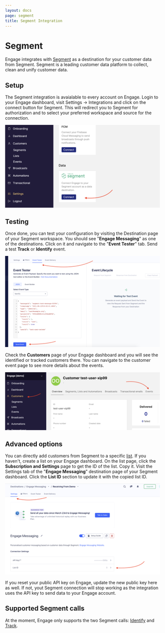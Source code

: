 ```yaml
---
layout: docs
page: segment
title: Segment Integration
---
```


# Segment

Engage integrates with [Segment](https://segment.com/) as a destination for your customer data from Segment. Segment is a leading customer data platform to collect, clean and unify customer data.

## Setup

The Segment integration is avaialable to every account on Engage. Login to your Engage dashboard, visit Settings -> Integrations and click on the connect button for Segment. This will redirect you to Segment for authorization and to select your preferred workspace and source for the connection.

![Connect Segment](/assets/images/docs/segment-connect.png)

## Testing

Once done, you can test your configuration by visiting the Destination page of your Segment workspace. You should see "**Engage Messaging**" as one of the destinations. Click on it and navigate to the "**Event Tester**" tab. Send a test **Track** or **Identify** event. 

![Test Segment connection](/assets/images/docs/segment-test.png)

Check the **Customers** page of your Engage dashboard and you will see the identified or tracked customers there. You can navigate to the customer event page to see more details about the events.

![View customer event](/assets/images/docs/view-segment-event.png)

## Advanced options

You can directly add customers from Segment to a specific [list](https://engage.so/docs/guides/lists). If you haven't, create a list on your Engage dashboard. On the list page, click the **Subscription and Settings** page to get the ID of the list. Copy it. Visit the Settings tab of the "**Engage Messaging**" destination page of your Segment dashboard. Click the **List ID** section to update it with the copied list ID. 

![Update list ID](/assets/images/docs/segment-advanced.png)

If you reset your public API key on Engage, update the new public key here as well. If not, yout Segment connection will stop working as the integration uses the API key to send data to your Engage account.

## Supported Segment calls

At the moment, Engage only supports the two Segment calls: [Identify](https://segment.com/docs/connections/spec/identify/) and [Track](https://segment.com/docs/connections/spec/track/).

